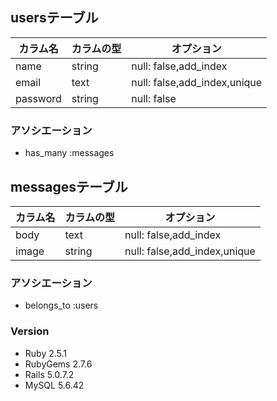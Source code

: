 ## usersテーブル
|カラム名|カラムの型|オプション|
|------|----|-------|
|name|string|null: false,add_index|
|email|text|null: false,add_index,unique|
|password|string|null: false|

### アソシエーション
- has_many :messages

## messagesテーブル
|カラム名|カラムの型|オプション|
|------|----|-------|
|body|text|null: false,add_index|
|image|string|null: false,add_index,unique|

### アソシエーション
- belongs_to :users

### Version
- Ruby 2.5.1
- RubyGems 2.7.6
- Rails 5.0.7.2
- MySQL 5.6.42